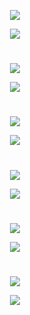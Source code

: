 <div align=center> 

![](imgs/Ex1.png)

</div>

<div align=center> 

![](imgs/Rp1.png)

</div>

#

<div align=center> 

![](imgs/Ex2.png)

</div>

<div align=center> 

![](imgs/Rp2.png)

</div>

#

<div align=center> 

![](imgs/Ex3.png)

</div>

<div align=center> 

![](imgs/Rp3.png)

</div>

#

<div align=center> 

![](imgs/Ex4.png)

</div>

<div align=center> 

![](imgs/Rp4.png)

</div>

#

<div align=center> 

![](imgs/Ex5.png)

</div>

<div align=center> 

![](imgs/Rp5.png)

</div>

#

<div align=center> 

![](imgs/Ex6.png)

</div>

<div align=center> 

![](imgs/Rp6.png)

</div>